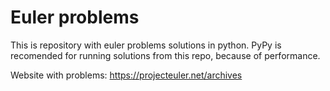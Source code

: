 # Euler problems
This is repository with euler problems solutions in python.
PyPy is recomended for running solutions from this repo, because of performance.

Website with problems: https://projecteuler.net/archives
